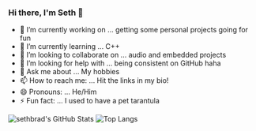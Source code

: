 ### Hi there, I'm Seth 👋

- 🔭 I’m currently working on ... getting some personal projects going for fun
- 🌱 I’m currently learning ... C++
- 👯 I’m looking to collaborate on ... audio and embedded projects
- 🤔 I’m looking for help with ... being consistent on GitHub haha
- 💬 Ask me about ... My hobbies
- 📫 How to reach me: ... Hit the links in my bio!
- 😄 Pronouns: ... He/Him
- ⚡ Fun fact: ... I used to have a pet tarantula

![sethbrad's GitHub Stats](https://github-readme-stats.vercel.app/api?username=sethbrad&count_private=true&show_icons=true&theme=gruvbox)
![Top Langs](https://github-readme-stats.vercel.app/api/top-langs/?username=sethbrad&theme=gruvbox)
